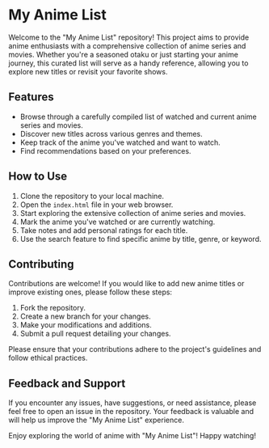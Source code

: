 # My Anime List

Welcome to the "My Anime List" repository! This project aims to provide anime enthusiasts with a comprehensive collection of anime series and movies. Whether you're a seasoned otaku or just starting your anime journey, this curated list will serve as a handy reference, allowing you to explore new titles or revisit your favorite shows.

## Features

- Browse through a carefully compiled list of watched and current anime series and movies.
- Discover new titles across various genres and themes.
- Keep track of the anime you've watched and want to watch.
- Find recommendations based on your preferences.

## How to Use

1. Clone the repository to your local machine.
2. Open the `index.html` file in your web browser.
3. Start exploring the extensive collection of anime series and movies.
4. Mark the anime you've watched or are currently watching.
5. Take notes and add personal ratings for each title.
6. Use the search feature to find specific anime by title, genre, or keyword.

## Contributing

Contributions are welcome! If you would like to add new anime titles or improve existing ones, please follow these steps:

1. Fork the repository.
2. Create a new branch for your changes.
3. Make your modifications and additions.
4. Submit a pull request detailing your changes.

Please ensure that your contributions adhere to the project's guidelines and follow ethical practices.

## Feedback and Support

If you encounter any issues, have suggestions, or need assistance, please feel free to open an issue in the repository. Your feedback is valuable and will help us improve the "My Anime List" experience.

Enjoy exploring the world of anime with "My Anime List"! Happy watching!
